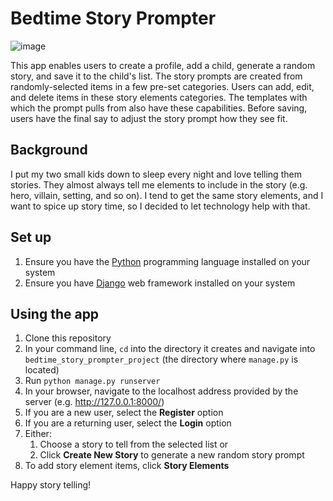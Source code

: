 # Bedtime Story Prompter

![image](https://user-images.githubusercontent.com/54753720/77921286-2ec2c080-7265-11ea-8c79-eb26d3b53db5.png)

This app enables users to create a profile, add a child, generate a random story, and save it to the child's list. The story prompts are created from randomly-selected items in a few pre-set categories. Users can add, edit, and delete items in these story elements categories. The templates with which the prompt pulls from also have these capabilities. Before saving, users have the final say to adjust the story prompt how they see fit.

## Background

I put my two small kids down to sleep every night and love telling them stories. They almost always tell me elements to include in the story (e.g. hero, villain, setting, and so on). I tend to get the same story elements, and I want to spice up story time, so I decided to let technology help with that.

## Set up 

1. Ensure you have the [Python](https://www.python.org/downloads/) programming language installed on your system
1. Ensure you have [Django](https://docs.djangoproject.com/en/3.0/intro/install/) web framework installed on your system 

## Using the app

1. Clone this repository
1. In your command line, `cd` into the directory it creates and navigate into `bedtime_story_prompter_project` (the directory where `manage.py` is located)
1. Run `python manage.py runserver`
1. In your browser, navigate to the localhost address provided by the server (e.g. http://127.0.0.1:8000/)
1. If you are a new user, select the __Register__ option
1. If you are a returning user, select the __Login__ option
1. Either:
   1. Choose a story to tell from the selected list or
   1. Click __Create New Story__ to generate a new random story prompt
1. To add story element items, click __Story Elements__

Happy story telling!
